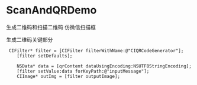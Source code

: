 # ScanAndQRDemo
生成二维码和扫描二维码
仿微信扫描框

生成二维码关键部分 
```objc
 CIFilter* filter = [CIFilter filterWithName:@"CIQRCodeGenerator"];
    [filter setDefaults];
    
    NSData* data = [qrContent dataUsingEncoding:NSUTF8StringEncoding];
    [filter setValue:data forKeyPath:@"inputMessage"];
    CIImage* outImg = [filter outputImage];
```
